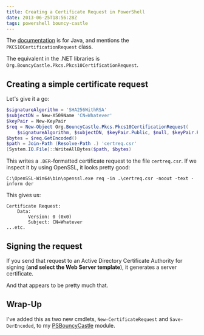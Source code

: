 ```yaml
---
title: Creating a Certificate Request in PowerShell
date: 2013-06-25T18:56:28Z
tags: powershell bouncy-castle
---
```

The [documentation](http://www.bouncycastle.org/wiki/display/JA1/X.509+Public+Key+Certificate+and+Certification+Request+Generation#X.509PublicKeyCertificateandCertificationRequestGeneration-CreatingCertificationRequests) is for Java, and mentions the `PKCS10CertificationRequest` class.

The equivalent in the .NET libraries is `Org.BouncyCastle.Pkcs.Pkcs10CertificationRequest`.

## Creating a simple certificate request

Let's give it a go:

```powershell
$signatureAlgorithm = 'SHA256WithRSA'
$subjectDN = New-X509Name 'CN=Whatever'
$keyPair = New-KeyPair
$req = New-Object Org.BouncyCastle.Pkcs.Pkcs10CertificationRequest(
	$signatureAlgorithm, $subjectDN, $keyPair.Public, $null, $keyPair.Private)
$bytes = $req.GetEncoded()
$path = Join-Path (Resolve-Path .) 'certreq.csr'
[System.IO.File]::WriteAllBytes($path, $bytes)
```

This writes a `.DER`-formatted certificate request to the file `certreq.csr`.
If we inspect it by using OpenSSL, it looks pretty good:

	C:\OpenSSL-Win64\bin\openssl.exe req -in .\certreq.csr -noout -text -inform der

This gives us:

	Certificate Request:
	    Data:
	        Version: 0 (0x0)
	        Subject: CN=Whatever
	...etc.

## Signing the request

If you send that request to an Active Directory Certificate Authority for signing
(**and select the Web Server template**), it generates a server certificate.

And that appears to be pretty much that.

## Wrap-Up

I've added this as two new cmdlets, `New-CertificateRequest` and `Save-DerEncoded`,
to my [PSBouncyCastle](https://github.com/rlipscombe/PSBouncyCastle) module.

